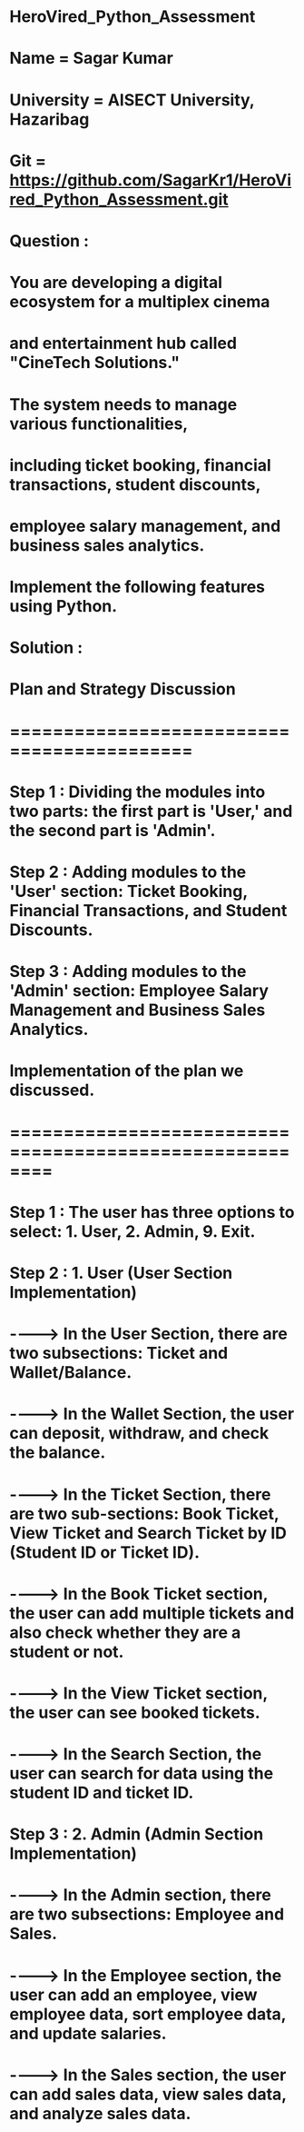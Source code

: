 # HeroVired_Python_Assessment

# Name = Sagar Kumar
# University = AISECT University, Hazaribag
# Git = https://github.com/SagarKr1/HeroVired_Python_Assessment.git

# Question :
# You are developing a digital ecosystem for a multiplex cinema 
# and entertainment hub called "CineTech Solutions." 
# The system needs to manage various functionalities, 
# including ticket booking, financial transactions, student discounts, 
# employee salary management, and business sales analytics.
# Implement the following features using Python.

# Solution : 

#            Plan and Strategy Discussion
#      ===========================================
#  Step 1 : Dividing the modules into two parts: the first part is 'User,' and the second part is 'Admin'.

#  Step 2 : Adding modules to the 'User' section: Ticket Booking, Financial Transactions, and Student Discounts.

#  Step 3 : Adding modules to the 'Admin' section: Employee Salary Management and Business Sales Analytics.

#               Implementation of the plan we discussed. 
#       ========================================================
#   Step 1 : The user has three options to select: 1. User, 2. Admin, 9. Exit.

#   Step 2 : 1. User (User Section Implementation)
#          ----> In the User Section, there are two subsections: Ticket and Wallet/Balance.
#          ----> In the Wallet Section, the user can deposit, withdraw, and check the balance.

#          ----> In the Ticket Section, there are two sub-sections: Book Ticket, View Ticket and Search Ticket by ID (Student ID or Ticket ID).
#          ----> In the Book Ticket section, the user can add multiple tickets and also check whether they are a student or not.
#          ----> In the View Ticket section, the user can see booked tickets. 
#          ----> In the Search Section, the user can search for data using the student ID and ticket ID.

#    Step 3 : 2. Admin (Admin Section Implementation) 
#           ----> In the Admin section, there are two subsections: Employee and Sales.

#           ----> In the Employee section, the user can add an employee, view employee data, sort employee data, and update salaries.

#           ----> In the Sales section, the user can add sales data, view sales data, and analyze sales data.
#
#
#
#
#
#
#
#
#
#
#
#
#
#
#
#
#
#
#
#
#
#
#
#
#
#
#
#
#
#
#
#
#
#
#
#
#
#
#
#
#
#
#
#
#
#
#
#
#
#
#
#
#
#
#
#
#
#
#
#
#
#
#
#
#
#
#
#
#
#
#
#
#
#
#
#
#
#
#
#
#
#
#
#
#
#
#
#
#
#
#
#
#
#
#
#
#
#
#
#